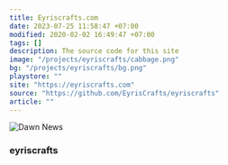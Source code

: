 ```yaml
---
title: Eyriscrafts.com
date: 2023-07-25 11:58:47 +07:00
modified: 2020-02-02 16:49:47 +07:00
tags: []
description: The source code for this site
image: "/projects/eyriscrafts/cabbage.png"
bg: "/projects/eyriscrafts/bg.png"
playstore: ""
site: "https://eyriscrafts.com"
source: "https://github.com/EyrisCrafts/eyriscrafts"
article: ""
---
```



<!-- <img src="/apa-itu-shell/shell_evolution.png" alt="Dawn News"> -->
<img src="/projects/advanced-news-app/logo.png" alt="Dawn News">


<h3>eyriscrafts</h3>
